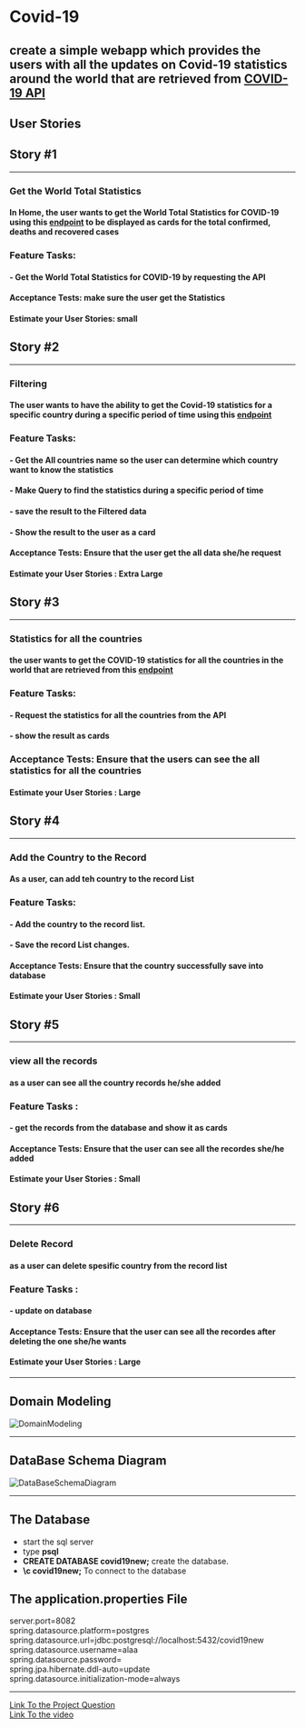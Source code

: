 # Covid-19  

## create a simple webapp which provides the users with all the updates on Covid-19 statistics around the world that are retrieved from [COVID-19 API](https://documenter.getpostman.com/view/10808728/SzS8rjbc#27454960-ea1c-4b91-a0b6-0468bb4e6712)

## **User Stories**  

## **Story #1**

----------------------------------------------------------------------------------------------------------------------------------------

### **Get the World Total Statistics**  

#### In **Home**, the user wants to get the World Total Statistics for COVID-19 using this [endpoint](https://api.covid19api.com/world/total) to be displayed as cards for the total confirmed, deaths and recovered cases  

### **Feature Tasks:**

#### **- Get the World Total Statistics for COVID-19 by requesting the API**  

#### **Acceptance Tests:** make sure the user get the Statistics  

#### Estimate your User Stories: small  

## **Story #2**  

----------------------------------------------------------------------------------------------------------------------------------------

### **Filtering**  

#### The user wants to have the ability to get the Covid-19 statistics for a specific country during a specific period of time using this [endpoint](https://api.covid19api.com/country/south-africa/status/confirmed?from=2020-03-01T00:00:00Z&to=2020-04-01T00:00:00Z)  

### **Feature Tasks:**  

#### **- Get the All countries name so the user can determine which country want to know the statistics**  

#### **- Make Query to find the statistics during a specific period of time**  

#### **- save the result to the Filtered data**  

#### **- Show the result to the user as a card**  

#### **Acceptance Tests:** Ensure that the user get the all data she/he request  

#### Estimate your User Stories : Extra Large  

## **Story #3**  

----------------------------------------------------------------------------------------------------------------------------------------

### **Statistics for all the countries**

#### the user wants to get the COVID-19 statistics for all the countries in the world that are retrieved from this [endpoint](https://api.covid19api.com/summary)  

### **Feature Tasks:**  

#### **- Request the statistics for all the countries from the API**  

#### **- show the result as cards**

### **Acceptance Tests:** Ensure that the users can see the all statistics for all the countries  

#### Estimate your User Stories : Large  

## **Story #4**

----------------------------------------------------------------------------------------------------------------------------------------

### **Add the Country to the Record**

#### As a user, can add teh country to the record List  

### **Feature Tasks:**

#### **- Add the country  to the record list.**

#### **- Save the record List changes.**

#### **Acceptance Tests:** Ensure that the country  successfully save into database

#### Estimate your User Stories : Small  

## **Story #5**

----------------------------------------------------------------------------------------------------------------------------------------  

### **view all the records**  

#### as a user can see all the country records he/she added  

### **Feature Tasks :**

#### **- get the records from the database and show it as cards**

#### **Acceptance Tests:** Ensure that the user can see all the recordes she/he added  

#### Estimate your User Stories : Small  

## **Story #6**  

----------------------------------------------------------------------------------------------------------------------------------------  

### **Delete Record**

#### as a user can delete spesific country from the record list  

### **Feature Tasks :**

#### **- update on database**  

#### **Acceptance Tests:** Ensure that the user can see all the recordes after deleting the one she/he wants  

#### Estimate your User Stories : Large

----------------------------------------------------------------------------------------------------------------------------------------

## Domain Modeling

![DomainModeling](./Images/DomainModeling.PNG)

----------------------------------------------------------------------------------------------------------------------------------------

## DataBase Schema Diagram

![DataBaseSchemaDiagram](./Images/DataBaseSchemaDiagram.PNG)
  
----------------------------------------------------------------------------------------------------------------------------------------
  
## The Database

* start the sql server  
* type **psql**  
* **CREATE DATABASE covid19new;** create the database.
* **\c covid19new;** To connect to the database  
  
## The application.properties File

server.port=8082  
spring.datasource.platform=postgres  
spring.datasource.url=jdbc:postgresql://localhost:5432/covid19new  
spring.datasource.username=alaa  
spring.datasource.password=  
spring.jpa.hibernate.ddl-auto=update  
spring.datasource.initialization-mode=always  

----------------------------------------------------------------------------------------------------------------------------------------  

[Link To the Project Question](https://github.com/AlaaYlula/Covid-19/blob/main/Project/1st-inter-task-Java.md)  
[Link To the video](https://drive.google.com/file/d/19_WJtMvYttVrEhtL7_Eq9IFq4SEYtWpx/view?usp=sharing)  
